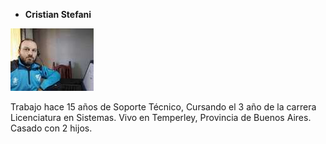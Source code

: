 * **Cristian Stefani** 

![Vista](/public/Img/CristianStefani.jpeg)

Trabajo hace 15 años de Soporte Técnico, Cursando el 3 año de la carrera Licenciatura en Sistemas.
Vivo en Temperley, Provincia de Buenos Aires.
Casado con 2 hijos.


